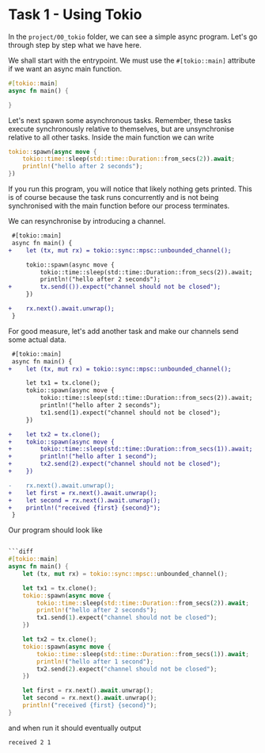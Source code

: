 # Task 1 - Using Tokio

In the `project/00_tokio` folder, we can see a simple async program. Let's go through step by step what we have here.

We shall start with the entrypoint. We must use the `#[tokio::main]` attribute if we want an async main function.

```rust
#[tokio::main]
async fn main() {

}
```

Let's next spawn some asynchronous tasks. Remember, these tasks execute synchronously relative to themselves, but are
unsynchronise relative to all other tasks. Inside the main function we can write

```rust
tokio::spawn(async move {
    tokio::time::sleep(std::time::Duration::from_secs(2)).await;
    println!("hello after 2 seconds");
})
```

If you run this program, you will notice that likely nothing gets printed. This is of course
because the task runs concurrently and is not being synchronised with the main function before our
process terminates.

We can resynchronise by introducing a channel.


```diff
 #[tokio::main]
 async fn main() {
+    let (tx, mut rx) = tokio::sync::mpsc::unbounded_channel();

     tokio::spawn(async move {
         tokio::time::sleep(std::time::Duration::from_secs(2)).await;
         println!("hello after 2 seconds");
+        tx.send(()).expect("channel should not be closed");
     })

+    rx.next().await.unwrap();
 }
```

For good measure, let's add another task and make our channels send some actual data.

```diff
 #[tokio::main]
 async fn main() {
+    let (tx, mut rx) = tokio::sync::mpsc::unbounded_channel();

     let tx1 = tx.clone();
     tokio::spawn(async move {
         tokio::time::sleep(std::time::Duration::from_secs(2)).await;
         println!("hello after 2 seconds");
         tx1.send(1).expect("channel should not be closed");
     })

+    let tx2 = tx.clone();
+    tokio::spawn(async move {
+        tokio::time::sleep(std::time::Duration::from_secs(1)).await;
+        println!("hello after 1 second");
+        tx2.send(2).expect("channel should not be closed");
+    })

-    rx.next().await.unwrap();
+    let first = rx.next().await.unwrap();
+    let second = rx.next().await.unwrap();
+    println!("received {first} {second}");
 }
```

Our program should look like

```rust

```diff
#[tokio::main]
async fn main() {
    let (tx, mut rx) = tokio::sync::mpsc::unbounded_channel();

    let tx1 = tx.clone();
    tokio::spawn(async move {
        tokio::time::sleep(std::time::Duration::from_secs(2)).await;
        println!("hello after 2 seconds");
        tx1.send(1).expect("channel should not be closed");
    })

    let tx2 = tx.clone();
    tokio::spawn(async move {
        tokio::time::sleep(std::time::Duration::from_secs(1)).await;
        println!("hello after 1 second");
        tx2.send(2).expect("channel should not be closed");
    })

    let first = rx.next().await.unwrap();
    let second = rx.next().await.unwrap();
    println!("received {first} {second}");
}
```

and when run it should eventually output

```
received 2 1
```
